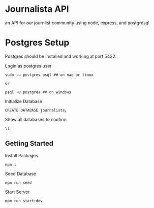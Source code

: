 # Journalista API
an API for our journlist community using node, express, and postgresql

# Postgres Setup

Postgres should be installed and working at port 5432.

Login as postgres user

    sudo -u postgres psql ## on mac or linux

    or 

    psql -U postgres ## on windows

Initialize Database

    CREATE DATABASE journalista;

Show all databases to confirm

    \l

## Getting Started
Install Packages

    npm i

Seed Database

    npm run seed    
    
Start Server

    npm run start:dev
